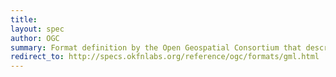 ```yaml
---
title: 
layout: spec
author: OGC
summary: Format definition by the Open Geospatial Consortium that describes (spatial) features
redirect_to: http://specs.okfnlabs.org/reference/ogc/formats/gml.html
---
```



